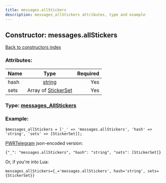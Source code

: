 ```yaml
---
title: messages.allStickers
description: messages_allStickers attributes, type and example
---
```

## Constructor: messages.allStickers  
[Back to constructors index](index.md)



### Attributes:

| Name     |    Type       | Required |
|----------|:-------------:|---------:|
|hash|[string](../types/string.md) | Yes|
|sets|Array of [StickerSet](../types/StickerSet.md) | Yes|



### Type: [messages\_AllStickers](../types/messages_AllStickers.md)


### Example:

```
$messages_allStickers = ['_' => 'messages.allStickers', 'hash' => 'string', 'sets' => [StickerSet]];
```  

[PWRTelegram](https://pwrtelegram.xyz) json-encoded version:

```
{"_": "messages.allStickers", "hash": "string", "sets": [StickerSet]}
```


Or, if you're into Lua:  


```
messages_allStickers={_='messages.allStickers', hash='string', sets={StickerSet}}

```


